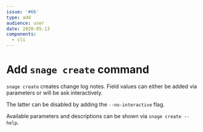 ```yaml
---
issue: '#66'
type: add
audience: user
date: 2020-05-13
components:
  - cli
---
```

# Add `snage create` command

`snage create` creates change log notes. Field values can either 
be added via parameters or will be ask interactively.

The latter can be disabled by adding the `--no-interactive` flag.

Available parameters and descriptions can be shown via `snage create --help`.

